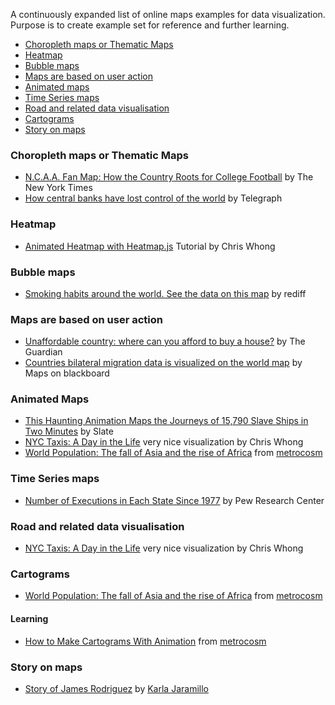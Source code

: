 A continuously expanded list of online maps examples for data visualization. Purpose is to create example set for reference and further learning.
* [Choropleth maps or Thematic Maps](#choropleth-maps-or-thematic-maps)
* [Heatmap](#heatmap) 
* [Bubble maps](#bubble-maps)
* [Maps are based on user action](#maps-are-based-on-user-action)
* [Animated maps](#animated-maps)
* [Time Series maps](#time-series-maps)
* [Road and related data visualisation](#road-and-related-data-visualisation)
* [Cartograms](#cartograms)
* [Story on maps](#story-on-maps)

### Choropleth maps or Thematic Maps
* [N.C.A.A. Fan Map: How the Country Roots for College Football](http://www.nytimes.com/interactive/2014/10/03/upshot/ncaa-football-map.html) by The New York Times
* [How central banks have lost control of the world](http://www.telegraph.co.uk/finance/economics/11378193/How-central-banks-have-lost-control-of-the-world.html) by Telegraph

### Heatmap
* [Animated Heatmap with Heatmap.js](http://dev.socrata.com/consumers/examples/animated-heatmap.html) Tutorial by Chris Whong

### Bubble maps
* [Smoking habits around the world. See the data on this map](http://www.rediff.com/news/report/rediff-labs-smoking-habits-around-the-world-see-the-data-on-this-map/20150706.htm) by rediff

### Maps are based on user action
* [Unaffordable country: where can you afford to buy a house?](http://www.theguardian.com/society/ng-interactive/2015/sep/02/unaffordable-country-where-can-you-afford-to-buy-a-house) by The Guardian
* [Countries bilateral migration data is visualized on the world map](http://maps-on-blackboard.com/articles/interactive-map/) by Maps on blackboard

### Animated Maps
* [This Haunting Animation Maps the Journeys of 15,790 Slave Ships in Two Minutes](http://www.slate.com/articles/life/the_history_of_american_slavery/2015/06/animated_interactive_of_the_history_of_the_atlantic_slave_trade.html) by Slate
* [NYC Taxis: A Day in the Life](http://nyctaxi.herokuapp.com/) very nice visualization by Chris Whong
* [World Population: The fall of Asia and the rise of Africa](http://metrocosm.com/world-population-history-map/) from [metrocosm](http://metrocosm.com)

### Time Series maps
* [Number of Executions in Each State Since 1977](http://www.pewforum.org/2015/04/16/executions-state-by-state/) by 
Pew Research Center

### Road and related data visualisation 
* [NYC Taxis: A Day in the Life](http://nyctaxi.herokuapp.com/) very nice visualization by Chris Whong

### Cartograms

* [World Population: The fall of Asia and the rise of Africa](http://metrocosm.com/world-population-history-map/) from [metrocosm](http://metrocosm.com)

#### Learning
* [How to Make Cartograms With Animation](http://metrocosm.com/how-to-make-cartograms-with-animation/) from [metrocosm](http://metrocosm.com) 

### Story on maps
* [Story of James Rodriguez](http://karlajaramillo.github.io/qindio-firstmap/) by [Karla Jaramillo](http://karlajaramillo.com/post/92418958547/the-story-of-james-rodriguez?utm_content=buffer94636&utm_medium=social&utm_source=twitter.com&utm_campaign=buffer)

[1]: http://blog.visual.ly/you-are-here-using-maps-in-data-visualization/
[2]: http://www.mapsdata.co.uk/how-to-use-mapsdata/#visualize
[3]: http://www.census.gov/dataviz/
